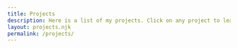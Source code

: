 ```yaml
---
title: Projects
description: Here is a list of my projects. Click on any project to learn more about it.
layout: projects.njk
permalink: /projects/
---
```

